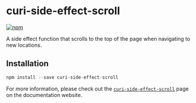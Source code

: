 # curi-side-effect-scroll

[![npm][badge]][npm-link]

[badge]: https://img.shields.io/npm/v/curi-side-effect-scroll.svg
[npm-link]: https://npmjs.com/package/curi-side-effect-scroll

A side effect function that scrolls to the top of the page when navigating to new locations.

## Installation

```js
npm install --save curi-side-effect-scroll
```

For more information, please check out the [`curi-side-effect-scroll`](https://curi.js.org/curi/packages/curi-side-effect-scroll) page on the documentation website.
